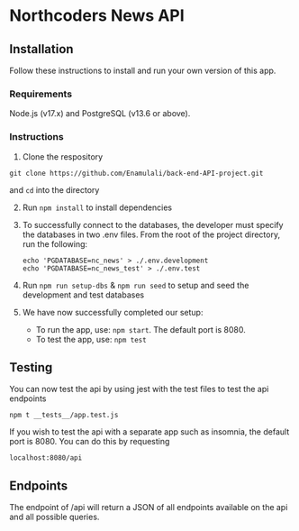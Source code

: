# Northcoders News API

## Installation

Follow these instructions to install and run your own version of this app.

### Requirements

Node.js (v17.x) and PostgreSQL (v13.6 or above).

### Instructions

1. Clone the respository 
```
git clone https://github.com/Enamulali/back-end-API-project.git
```
and `cd` into the directory

2. Run `npm install` to install dependencies
3. To successfully connect to the databases, the developer must specify the databases in two .env files. From the root of the project directory, run the following:

   ```
   echo 'PGDATABASE=nc_news' > ./.env.development
   echo 'PGDATABASE=nc_news_test' > ./.env.test
   ```

4. Run `npm run setup-dbs` & `npm run seed` to setup and seed the development and test databases
6. We have now successfully completed our setup:
   - To run the app, use: `npm start`. The default port is 8080.
   - To test the app, use: `npm test`
   
## Testing

You can now test the api by using jest with the test files to test the api endpoints

```
npm t __tests__/app.test.js
```

If you wish to test the api with a separate app such as insomnia, the default port is 8080.
You can do this by requesting

```
localhost:8080/api
```

## Endpoints
The endpoint of /api will return a JSON of all endpoints available on the api and all possible queries.
